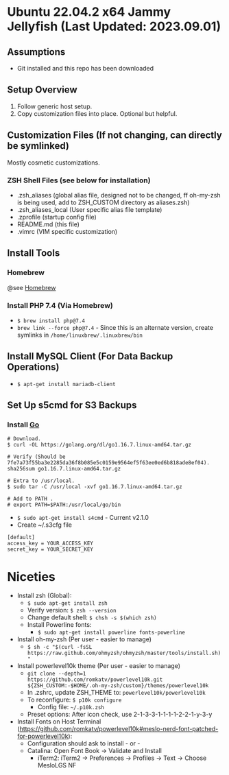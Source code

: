 # Ubuntu 22.04.2 x64 Jammy Jellyfish (Last Updated: 2023.09.01)

## Assumptions
* Git installed and this repo has been downloaded

## Setup Overview
1. Follow generic host setup.
2. Copy customization files into place. Optional but helpful.

## Customization Files (If not changing, can directly be symlinked)
Mostly cosmetic customizations.

### ZSH Shell Files (see below for installation)
* .zsh\_aliases (global alias file, designed not to be changed, ff oh-my-zsh is being used, add to ZSH_CUSTOM directory as aliases.zsh)
* .zsh\_aliases\_local (User specific alias file template)
* .zprofile (startup config file)
* README.md (this file)
* .vimrc (VIM specific customization)

## Install Tools
### Homebrew
@see [Homebrew](https://brew.sh/)

### Install PHP 7.4 (Via Homebrew)
* `$ brew install php@7.4`
* `brew link --force php@7.4` - Since this is an alternate version, create symlinks in `/home/linuxbrew/.linuxbrew/bin`

## Install MySQL Client (For Data Backup Operations)
* `$ apt-get install mariadb-client`

## Set Up s5cmd for S3 Backups
### Install [Go](https://www.digitalocean.com/community/tutorials/how-to-install-go-on-ubuntu-20-04)
```
# Download.
$ curl -OL https://golang.org/dl/go1.16.7.linux-amd64.tar.gz

# Verify (Should be 7fe7a73f55ba3e2285da36f8b085e5c0159e9564ef5f63ee0ed6b818ade8ef04).
sha256sum go1.16.7.linux-amd64.tar.gz

# Extra to /usr/local.
$ sudo tar -C /usr/local -xvf go1.16.7.linux-amd64.tar.gz

# Add to PATH .
# export PATH=$PATH:/usr/local/go/bin
```


* `$ sudo apt-get install s4cmd` - Current v2.1.0
* Create ~/.s3cfg file

```
[default]
access_key = YOUR_ACCESS_KEY
secret_key = YOUR_SECRET_KEY
```

# Niceties
* Install zsh (Global):
  * `$ sudo apt-get install zsh`
  * Verify version: `$ zsh --version`
  * Change default shell: `$ chsh -s $(which zsh)`
  * Install Powerline fonts:
	  * `$ sudo apt-get install powerline fonts-powerline`
* Install oh-my-zsh (Per user - easier to manage)
  * `$ sh -c "$(curl -fsSL https://raw.github.com/ohmyzsh/ohmyzsh/master/tools/install.sh)"`
* Install powerlevel10k theme (Per user - easier to manage)
  * `git clone --depth=1 https://github.com/romkatv/powerlevel10k.git ${ZSH_CUSTOM:-$HOME/.oh-my-zsh/custom}/themes/powerlevel10k`
  * In .zshrc, update ZSH_THEME to: `powerlevel10k/powerlevel10k`
  * To reconfigure: `$ p10k configure`
    * Config file: `~/.p10k.zsh`
  * Preset options: After icon check, use 2-1-3-3-1-1-1-1-2-2-1-y-3-y
* Install Fonts on Host Terminal (https://github.com/romkatv/powerlevel10k#meslo-nerd-font-patched-for-powerlevel10k):
  * Configuration should ask to install - or -
  * Catalina: Open Font Book → Validate and Install
    * iTerm2: iTerm2 → Preferences → Profiles → Text → Choose MesloLGS NF
